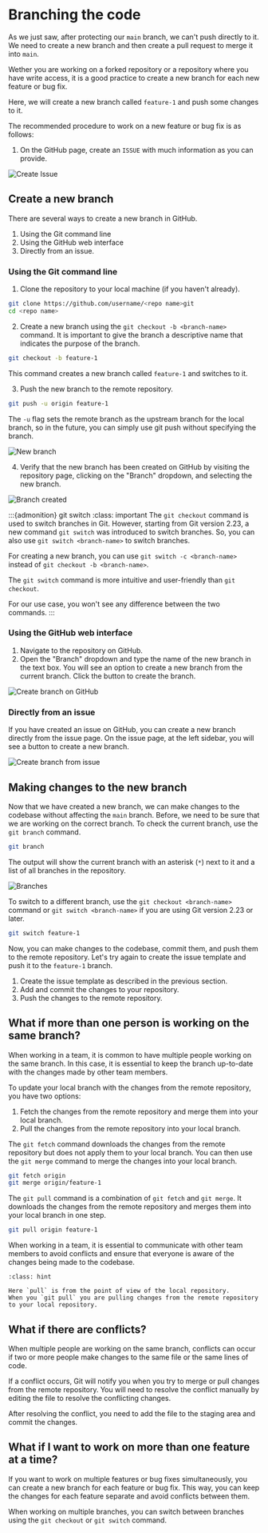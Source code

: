 # Branching the code

As we just saw, after protecting our `main` branch, we can't push directly to it.
We need to create a new branch and then create a pull request to merge it into `main`.

Wether you are working on a forked repository or a repository where you have write access, 
it is a good practice to create a new branch for each new feature or bug fix. 

Here, we will create a new branch called `feature-1` and push some changes to it.

The recommended procedure to work on a new feature or bug fix is as follows:

1. On the GitHub page, create an `ISSUE` with much information as you can provide. 

![Create Issue](../animation/create-issue.gif)

## Create a new branch

There are several ways to create a new branch in GitHub.

1. Using the Git command line
2. Using the GitHub web interface
3. Directly from an issue.


### Using the Git command line

1. Clone the repository to your local machine (if you haven't already).
```bash
git clone https://github.com/username/<repo name>git
cd <repo name>
```

2. Create a new branch using the `git checkout -b <branch-name>` command.
It is important to give the branch a descriptive name that indicates the purpose of the branch.

```bash
git checkout -b feature-1
```
This command creates a new branch called `feature-1` and switches to it.

3. Push the new branch to the remote repository.
```bash
git push -u origin feature-1
```
The `-u` flag sets the remote branch as the upstream branch for the local branch,
so in the future, you can simply use git push without specifying the branch.

![New branch](../figures/new-branch.png)

4. Verify that the new branch has been created on GitHub by visiting the repository page,
clicking on the "Branch" dropdown, and selecting the new branch.

![Branch created](../figures/branch-created.png)

:::{admonition} git switch
:class: important
The `git checkout` command is used to switch branches in Git.
However, starting from Git version 2.23, a new command `git switch` was introduced to switch branches.
So, you can also use `git switch <branch-name>` to switch branches.

For creating a new branch, you can use `git switch -c <branch-name>` instead of `git checkout -b <branch-name>`.

The `git switch` command is more intuitive and user-friendly than `git checkout`.

For our use case, you won't see any difference between the two commands.
:::

### Using the GitHub web interface

1. Navigate to the repository on GitHub.
2. Open the "Branch" dropdown and type the name of the new branch in the text box.
You will see an option to create a new branch from the current branch.
 Click the button to create the branch.

![Create branch on GitHub](../animation/new-branch-web.gif)

### Directly from an issue

If you have created an issue on GitHub, you can create a new branch directly from the issue page.
On the issue page, at the left sidebar, you will see a button to create a new branch.

![Create branch from issue](../animation/new-branch-issue.gif)


## Making changes to the new branch

Now that we have created a new branch, we can make changes to the codebase 
without affecting the `main` branch. Before, we need to be sure that we are 
working on the correct branch. To check the current branch, use the `git branch` command.

```bash
git branch
```

The output will show the current branch with an asterisk (`*`) next to it and a list
of all branches in the repository.

![Branches](../figures/branches.png)

To switch to a different branch, use the `git checkout <branch-name>` command
or `git switch <branch-name>` if you are using Git version 2.23 or later.

```bash 
git switch feature-1
```

Now, you can make changes to the codebase, commit them, and push them to the remote repository.
Let's try again to create the issue template and push it to the `feature-1` branch.

1. Create the issue template as described in the previous section.
2. Add and commit the changes to your repository.
3. Push the changes to the remote repository.


## What if more than one person is working on the same branch?

When working in a team, it is common to have multiple people working on the same branch.
In this case, it is essential to keep the branch up-to-date with the changes made 
by other team members. 

To update your local branch with the changes from the remote repository, you have two options:

1. Fetch the changes from the remote repository and merge them into your local branch.
2. Pull the changes from the remote repository into your local branch.

The `git fetch` command downloads the changes from the remote repository but does not apply them to your local branch.
You can then use the `git merge` command to merge the changes into your local branch.

```bash
git fetch origin
git merge origin/feature-1
```

The `git pull` command is a combination of `git fetch` and `git merge`.
It downloads the changes from the remote repository and merges them into your local 
branch in one step.

```bash
git pull origin feature-1
```

When working in a team, it is essential to communicate with other team members to avoid 
conflicts and ensure that everyone is aware of the changes being made to the codebase.

```{admonition} 
:class: hint

Here `pull` is from the point of view of the local repository.
When you `git pull` you are pulling changes from the remote repository to your local repository.  

```

## What if there are conflicts?

When multiple people are working on the same branch, conflicts can occur if two or more
people make changes to the same file or the same lines of code.

If a conflict occurs, Git will notify you when you try to merge or pull changes from the 
remote repository. You will need to resolve the conflict manually by editing the file
to resolve the conflicting changes.

After resolving the conflict, you need to add the file to the staging area and commit the changes.

## What if I want to work on more than one feature at a time?

If you want to work on multiple features or bug fixes simultaneously, you can create
a new branch for each feature or bug fix. This way, you can keep the changes for each
feature separate and avoid conflicts between them.

When working on multiple branches, you can switch between branches using the 
`git checkout` or `git switch` command.
